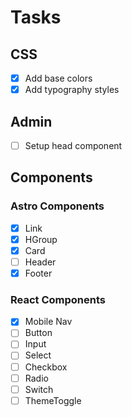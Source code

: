 # Tasks

## CSS

- [x] Add base colors
- [x] Add typography styles

## Admin

- [ ] Setup head component

## Components

### Astro Components

- [x] Link
- [x] HGroup
- [x] Card
- [ ] Header
- [x] Footer

### React Components

- [x] Mobile Nav
- [ ] Button
- [ ] Input
- [ ] Select
- [ ] Checkbox
- [ ] Radio
- [ ] Switch
- [ ] ThemeToggle
